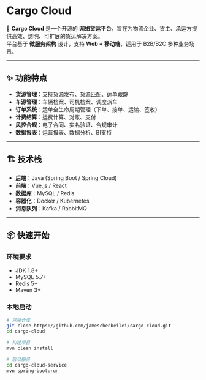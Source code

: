# Cargo Cloud

🚚 **Cargo Cloud** 是一个开源的 **网络货运平台**，旨在为物流企业、货主、承运方提供高效、透明、可扩展的货运解决方案。  
平台基于 **微服务架构** 设计，支持 **Web + 移动端**，适用于 B2B/B2C 多种业务场景。

---

## ✨ 功能特点
- **货源管理**：支持货源发布、货源匹配、运单跟踪  
- **车源管理**：车辆档案、司机档案、调度派车  
- **订单系统**：运单全生命周期管理（下单、接单、运输、签收）  
- **计费结算**：运费计算、对账、支付  
- **风控合规**：电子合同、实名验证、合规审计  
- **数据报表**：运营报表、数据分析、BI支持  

---

## 🏗️ 技术栈
- **后端**：Java (Spring Boot / Spring Cloud)  
- **前端**：Vue.js / React  
- **数据库**：MySQL / Redis  
- **容器化**：Docker / Kubernetes  
- **消息队列**：Kafka / RabbitMQ  

---

## 📦 快速开始

### 环境要求
- JDK 1.8+  
- MySQL 5.7+  
- Redis 5+  
- Maven 3+  

### 本地启动
```bash
# 克隆仓库
git clone https://github.com/jameschenbeilei/cargo-cloud.git
cd cargo-cloud

# 构建项目
mvn clean install

# 启动服务
cd cargo-cloud-service
mvn spring-boot:run
